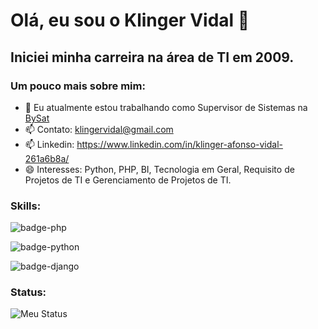 # Olá, eu sou o Klinger Vidal 👋
## Iniciei minha carreira na área de TI em 2009.

### Um pouco mais sobre mim:

- 🔭 Eu atualmente estou trabalhando como Supervisor de Sistemas na [BySat](https://site.bysat.com.br/)
- 📫 Contato: [klingervidal@gmail.com](mailto:klingervidal@gmail.com)
- 📫 Linkedin: https://www.linkedin.com/in/klinger-afonso-vidal-261a6b8a/
- 😄 Interesses: Python, PHP, BI, Tecnologia em Geral, Requisito de Projetos de TI e Gerenciamento de Projetos de TI.

### Skills: 

![badge-php](https://img.shields.io/badge/Php-⭐⭐⭐⭐-green)

![badge-python](https://img.shields.io/badge/Python-⭐⭐-blue)

![badge-django](https://img.shields.io/badge/Django-⭐-orange)

### Status:

![Meu Status](https://github-readme-stats.vercel.app/api?username=felipe-cabrera&show_icons=true)

<!---
klingervidal/klingervidal is a ✨ special ✨ repository because its `README.md` (this file) appears on your GitHub profile.
You can click the Preview link to take a look at your changes.
--->
